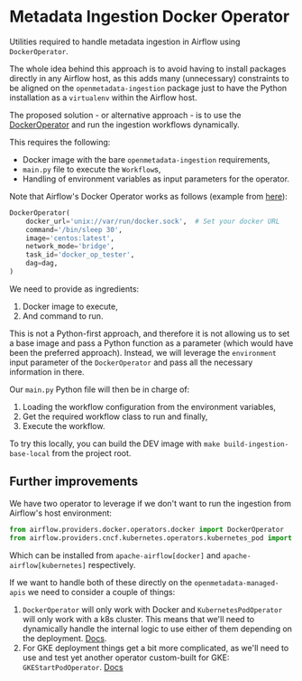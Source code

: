 # Metadata Ingestion Docker Operator

Utilities required to handle metadata ingestion in Airflow using `DockerOperator`.

The whole idea behind this approach is to avoid having to install packages directly
in any Airflow host, as this adds many (unnecessary) constraints to be aligned
on the `openmetadata-ingestion` package just to have the Python installation
as a `virtualenv` within the Airflow host.

The proposed solution - or alternative approach - is to use the
[DockerOperator](https://airflow.apache.org/docs/apache-airflow-providers-docker/stable/_api/airflow/providers/docker/operators/docker/index.html)
and run the ingestion workflows dynamically.

This requires the following:
- Docker image with the bare `openmetadata-ingestion` requirements,
- `main.py` file to execute the `Workflow`s,
- Handling of environment variables as input parameters for the operator.

Note that Airflow's Docker Operator works as follows (example from [here](https://github.com/apache/airflow/blob/providers-docker/3.0.0/tests/system/providers/docker/example_docker.py)):

```python
DockerOperator(
    docker_url='unix://var/run/docker.sock',  # Set your docker URL
    command='/bin/sleep 30',
    image='centos:latest',
    network_mode='bridge',
    task_id='docker_op_tester',
    dag=dag,
)
```

We need to provide as ingredients:
1. Docker image to execute,
2. And command to run.

This is not a Python-first approach, and therefore it is not allowing us to set a base image and pass a Python function
as a parameter (which would have been the preferred approach). Instead, we will leverage the `environment` input
parameter of the `DockerOperator` and pass all the necessary information in there.

Our `main.py` Python file will then be in charge of:
1. Loading the workflow configuration from the environment variables,
2. Get the required workflow class to run and finally,
3. Execute the workflow.

To try this locally, you can build the DEV image with `make build-ingestion-base-local` from the project root.

## Further improvements

We have two operator to leverage if we don't want to run the ingestion from Airflow's host environment:

```python
from airflow.providers.docker.operators.docker import DockerOperator
from airflow.providers.cncf.kubernetes.operators.kubernetes_pod import KubernetesPodOperator
```

Which can be installed from `apache-airflow[docker]` and `apache-airflow[kubernetes]` respectively.

If we want to handle both of these directly on the `openmetadata-managed-apis` we need to consider a couple of things:
1. `DockerOperator` will only work with Docker and `KubernetesPodOperator` will only work with a k8s cluster. This means
    that we'll need to dynamically handle the internal logic to use either of them depending on the deployment.
    [Docs](https://airflow.apache.org/docs/apache-airflow-providers-cncf-kubernetes/stable/operators.html).
2. For GKE deployment things get a bit more complicated, as we'll need to use and test yet another operator
    custom-built for GKE: `GKEStartPodOperator`. [Docs](https://airflow.apache.org/docs/apache-airflow-providers-google/stable/operators/cloud/kubernetes_engine.html#howto-operator-gkestartpodoperator)
